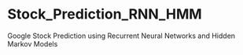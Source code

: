 # Stock_Prediction_RNN_HMM
Google Stock Prediction using Recurrent Neural Networks and Hidden Markov Models
